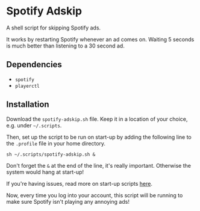 # Spotify Adskip

A shell script for skipping Spotify ads.

It works by restarting Spotify whenever an ad comes on.
Waiting 5 seconds is much better than listening to a 30 second ad.

## Dependencies

* `spotify`
* `playerctl`

## Installation

Download the `spotify-adskip.sh` file. Keep it in a location of your choice, e.g. under `~/.scripts`.

Then, set up the script to be run on start-up by adding the following line to the `.profile` file in your home directory.
```
sh ~/.scripts/spotify-adskip.sh &
```
Don't forget the `&` at the end of the line, it's really important. Otherwise the system would hang at start-up!

If you're having issues, read more on start-up scripts [here](https://medium.com/coding-blocks/getting-to-understand-linux-shell-s-start-up-scripts-and-the-environments-path-variable-fc672107b2d7).

Now, every time you log into your account, this script will be running to make sure Spotify isn't playing any annoying ads!
